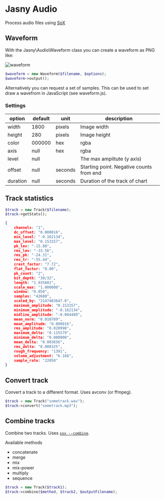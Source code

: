 Jasny Audio
===========

Process audio files using [SoX](http://sox.sourceforge.net/)

## Waveform

With the Jasny\Audio\Waveform class you can create a waveform as PNG like:

![waveform](https://f.cloud.github.com/assets/100821/1049488/8c209342-10a6-11e3-9149-cc56e1fcfcea.png)

```php
$waveform = new Waveform($filename, $options);
$waveform->output();
```

Alternatively you can request a set of samples. This can be used to set draw a wavefrom in JavaScript (see waveform.js).

### Settings

option   | default | unit     | description
---------|---------|----------|-----------------------------------------
width    | 1800    | pixels   | Image width
height   | 280     | pixels   | Image height
color    | 000000  | hex|rgba | Color of the graph
axis     | null    | hex|rgba | Color of the x axis
level    | null    |          | The max amplitute (y axis)
offset   | null    | seconds  | Starting point. Negative counts from end
duration | null    | seconds  | Duration of the track of chart


## Track statistics
```php
$track = new Track($filename);
$track->getStats();
```

```json
{
    channels: "1",
    dc_offset: "0.000016",
    min_level: "-0.162134",
    max_level: "0.153157",
    pk_lev: "-15.80",
    rms_lev: "-33.56",
    rms_pk: "-24.31",
    rms_tr: "-55.44",
    crest_factor: "7.72",
    flat_factor: "0.00",
    pk_count: "2",
    bit_depth: "30/32",
    length: "1.935601",
    scale_max: "1.000000",
    window: "0.050",
    samples: "42680",
    scaled_by: "2147483647.0",
    maximum_amplitude: "0.153157",
    minimum_amplitude: "-0.162134",
    midline_amplitude: "-0.004489",
    mean_norm: "0.010709",
    mean_amplitude: "0.000016",
    rms_amplitude: "0.020990",
    maximum_delta: "0.115579",
    minimum_delta: "0.000000",
    mean_delta: "0.003656",
    rms_delta: "0.008325",
    rough_frequency: "1391",
    volume_adjustment: "6.168",
    sample_rate: "22050"
}
```

## Convert track

Convert a track to a different format. Uses avconv (or ffmpeg).

```php
$track = new Track("sometrack.wav");
$track->convert("sometrack.mp3");
```


## Combine tracks

Combine two tracks. Uses [`sox --combine`](http://sox.sourceforge.net/sox.html#OPTIONS).

Available methods
 * concatenate
 * merge
 * mix
 * mix-power
 * multiply
 * sequence

```php
$track = new Track($track1);
$track->combine($method, $track2, $outputFilename);
```
